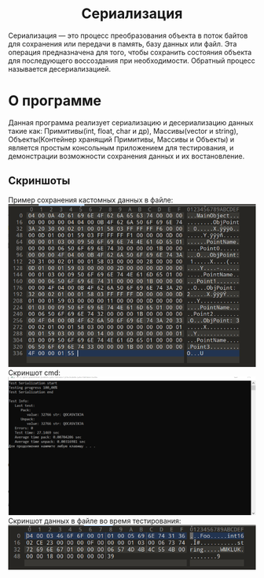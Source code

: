 <h1 align="center">Сериализация</h1>

Сериализация — это процесс преобразования объекта в поток байтов для сохранения или передачи в память, базу данных или файл. Эта операция предназначена для того, чтобы сохранить состояния объекта для последующего воссоздания при необходимости. Обратный процесс называется десериализацией.
# О программе
Данная программа реализует сериализацию и десериализацию данных такие как: Примитивы(int, float, char и др), Массивы(vector и string), Объекты(Контейнер хранящий Примитивы, Массивы и Объекты) и является простым консольным приложением для тестирования, и демонстрации возможности сохранения данных и их востановление.

## Скриншоты
Пример сохранения кастомных данных в файле:
<img src="GitPhoto/CastomObject.PNG">
Скриншот cmd:
<img src="GitPhoto/TestCmd.PNG">
Скриншот данных в файле во время тестирования:
<img src="GitPhoto/TestFile.PNG">


